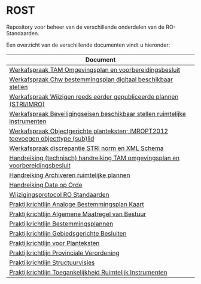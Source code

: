 # ROST
Repository voor beheer van de verschillende onderdelen van de RO-Standaarden.

Een overzicht van de verschillende documenten vindt u hieronder:

| Document                                                                                                                       |  
|--------------------------------------------------------------------------------------------------------------------------------|  
| [Werkafspraak TAM Omgevingsplan en voorbereidingsbesluit](https://geonovum.github.io/ROST/waTAMopvbb/)                         |
| [Werkafspraak Chw bestemmingsplan digitaal beschikbaar stellen](https://geonovum.github.io/ROST/waCHWbp/)                      |  
| [Werkafspraak Wijzigen reeds eerder gepubliceerde plannen (STRI/IMRO)](https://geonovum.github.io/ROST/waSTRIIMRO/)            |  
| [Werkafspraak Beveiligingseisen beschikbaar stellen ruimtelijke instrumenten](https://geonovum.github.io/ROST/waBEVRP/)        |
| [Werkafspraak Objectgerichte planteksten; IMROPT2012 toevoegen objecttype (sub)lid](https://geonovum.github.io/ROST/waIMROPT/) |
| [Werkafspraak discrepantie STRI norm en XML Schema](https://geonovum.github.io/ROST/waSTRIxml/)                                |
| [Handreiking (technisch) handreiking TAM omgevingsplan en voorbereidingsbesluit](https://geonovum.github.io/ROST/HRTAMopvbb/)  |
| [Handreiking Archiveren ruimtelijke plannen](https://geonovum.github.io/ROST/HRARP/)                                           |  
| [Handreiking Data op Orde](https://geonovum.github.io/ROST/HRDoO/)                                                             |  
| [Wijzigingsprotocol RO Standaarden](https://geonovum.github.io/ROST/HRWIJZPROT/)                                               |  
| [Praktijkrichtlijn Analoge Bestemmingsplan Kaart](https://geonovum.github.io/ROST/PRABPK/)                                     |  
| [Praktijkrichtlijn Algemene Maatregel van Bestuur](https://geonovum.github.io/ROST/PRAMvB/)                                    |  
| [Praktijkrichtlijn Bestemmingsplannen](https://geonovum.github.io/ROST/PRAMvB/)                                                |  
| [Praktijkrichtlijn Gebiedsgerichte Besluiten](https://geonovum.github.io/ROST/PRGB/)                                           |  
| [Praktijkrichtlijn voor Planteksten](https://geonovum.github.io/ROST/PRPT/)                                                    |  
| [Praktijkrichtlijn Provinciale Verordening](https://geonovum.github.io/ROST/PRPV/)                                             |  
| [Praktijkrichtlijn Structuurvisies](https://geonovum.github.io/ROST/PRSV/)                                                     |  
| [Praktijkrichtlijn Toegankelijkheid Ruimtelijk Instrumenten](https://geonovum.github.io/ROST/PRTRI/)                           |  

